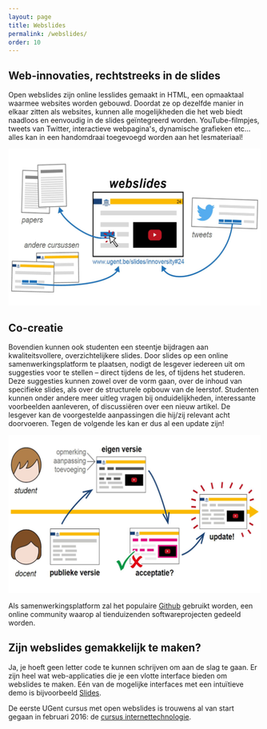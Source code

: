 ```yaml
---
layout: page
title: Webslides
permalink: /webslides/
order: 10
---
```

Web-innovaties, rechtstreeks in de slides
------------

Open webslides zijn online lesslides gemaakt in HTML, een opmaaktaal waarmee websites worden gebouwd. 
Doordat ze op dezelfde manier in elkaar zitten als websites, kunnen alle mogelijkheden die het web biedt naadloos en 
eenvoudig in de slides geïntegreerd worden. 
YouTube-filmpjes, tweets van Twitter, interactieve webpagina's, dynamische grafieken etc… alles kan in een 
handomdraai toegevoegd worden aan het lesmateriaal!

<img src="/../images/OverviewDesign.jpg" alt="" style="width: 740px;">

Co-creatie
------------

Bovendien kunnen ook studenten een steentje bijdragen aan kwaliteitsvollere, overzichtelijkere slides. 
Door slides op een online samenwerkingsplatform te plaatsen, nodigt de lesgever iedereen uit om suggesties 
voor te stellen – direct tijdens de les, of tijdens het studeren. Deze suggesties kunnen zowel over de vorm gaan, 
over de inhoud van specifieke slides, als over de structurele opbouw van de leerstof. Studenten kunnen onder andere meer uitleg 
vragen bij onduidelijkheden, interessante voorbeelden aanleveren, of discussiëren over een nieuw artikel. 
De lesgever kan de voorgestelde aanpassingen die hij/zij relevant acht doorvoeren. 
Tegen de volgende les kan er dus al een update zijn!

<img src="/../images/OverviewDesign2.jpg" alt="Drawing" style="width: 740px;"/>

Als samenwerkingsplatform zal het populaire [Github](https://www.github.com "Github Homepage") 
gebruikt worden, een online community waarop al tienduizenden softwareprojecten gedeeld worden. 

Zijn webslides gemakkelijk te maken?
------------

Ja, je hoeft geen letter code te kunnen schrijven om aan de slag te gaan.
Er zijn heel wat web-applicaties die je een vlotte interface bieden om webslides te maken. 
Eén van de mogelijke interfaces met een intuïtieve demo is bijvoorbeeld [Slides](https://slides.com/).

De eerste UGent cursus met open webslides is trouwens al van start gegaan in februari 2016: de [cursus internettechnologie](http://rubenverborgh.github.io/WebFundamentals/#).

